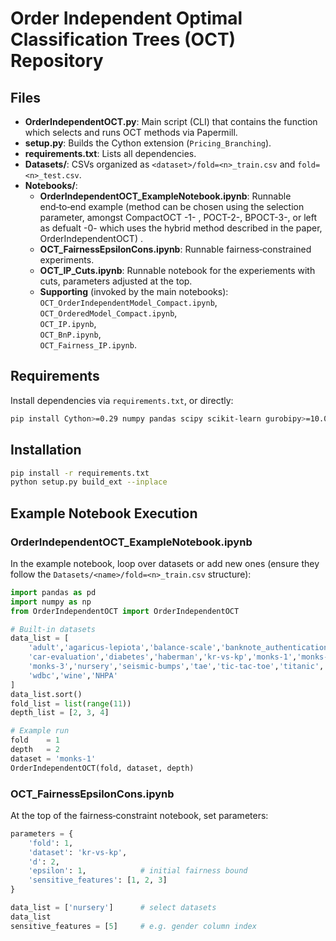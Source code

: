 # Order Independent Optimal Classification Trees (OCT) Repository



## Files

- **OrderIndependentOCT.py**: Main script (CLI) that contains the function which selects and runs OCT methods via Papermill.
- **setup.py**: Builds the Cython extension (`Pricing_Branching`).
- **requirements.txt**: Lists all dependencies.
- **Datasets/**: CSVs organized as `<dataset>/fold=<n>_train.csv` and `fold=<n>_test.csv`.
- **Notebooks/**:
  - **OrderIndependentOCT\_ExampleNotebook.ipynb**: Runnable end‑to‑end example (method can be chosen using the selection parameter, amongst CompactOCT -1- , POCT-2-, BPOCT-3-, or left as defualt -0- which uses the hybrid method described in the paper, OrderIndependentOCT) .
  - **OCT\_FairnessEpsilonCons.ipynb**: Runnable fairness‑constrained experiments.
  - **OCT\_IP\_Cuts.ipynb**: Runnable notebook for the experiements with cuts, parameters adjusted at the top.
  - **Supporting** (invoked by the main notebooks):\
    `OCT_OrderIndependentModel_Compact.ipynb`,\
    `OCT_OrderedModel_Compact.ipynb`,\
    `OCT_IP.ipynb`,\
    `OCT_BnP.ipynb`,\
    `OCT_Fairness_IP.ipynb`.

## Requirements

Install dependencies via `requirements.txt`, or directly:

```bash
pip install Cython>=0.29 numpy pandas scipy scikit-learn gurobipy>=10.0.3 papermill more-itertools networkx matplotlib
```

## Installation

```bash
pip install -r requirements.txt
python setup.py build_ext --inplace
```

## Example Notebook Execution

### OrderIndependentOCT\_ExampleNotebook.ipynb

In the example notebook, loop over datasets or add new ones (ensure they follow the `Datasets/<name>/fold=<n>_train.csv` structure):

```python
import pandas as pd
import numpy as np
from OrderIndependentOCT import OrderIndependentOCT

# Built-in datasets
data_list = [
    'adult','agaricus-lepiota','balance-scale','banknote_authentication',
    'car-evaluation','diabetes','haberman','kr-vs-kp','monks-1','monks-2',
    'monks-3','nursery','seismic-bumps','tae','tic-tac-toe','titanic',
    'wdbc','wine','NHPA'
]
data_list.sort()
fold_list = list(range(11))
depth_list = [2, 3, 4]

# Example run
fold    = 1
depth   = 2
dataset = 'monks-1'
OrderIndependentOCT(fold, dataset, depth)
```

### OCT\_FairnessEpsilonCons.ipynb

At the top of the fairness‐constraint notebook, set parameters:

```python
parameters = {
    'fold': 1,
    'dataset': 'kr-vs-kp',
    'd': 2,
    'epsilon': 1,            # initial fairness bound
    'sensitive_features': [1, 2, 3]
}

data_list = ['nursery']      # select datasets
data_list
sensitive_features = [5]     # e.g. gender column index
```

